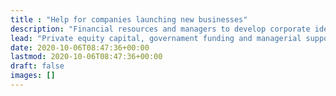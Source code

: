 ```yaml
---
title : "Help for companies launching new businesses"
description: "Financial resources and managers to develop corporate ideas, inventions, products and projects."
lead: "Private equity capital, governament funding and managerial support to monetize corporate ideas, inventions, products and projects"
date: 2020-10-06T08:47:36+00:00
lastmod: 2020-10-06T08:47:36+00:00
draft: false
images: []
---
```

